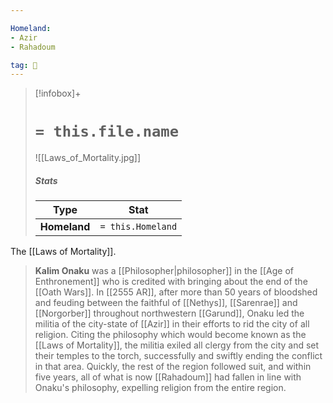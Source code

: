 ```yaml
---

Homeland:
- Azir
- Rahadoum

tag: 👤️
---
```


> [!infobox]+
> #  `= this.file.name`
> ![[Laws_of_Mortality.jpg]]
> ##### Stats
> Type | Stat |
> :---:|:---:|
> **Homeland** | `= this.Homeland` |



 
 The [[Laws of Mortality]].
> **Kalim Onaku** was a [[Philosopher|philosopher]] in the [[Age of Enthronement]] who is credited with bringing about the end of the [[Oath Wars]]. In [[2555 AR]], after more than 50 years of bloodshed and feuding between the faithful of [[Nethys]], [[Sarenrae]] and [[Norgorber]] throughout northwestern [[Garund]], Onaku led the militia of the city-state of [[Azir]] in their efforts to rid the city of all religion.
> Citing the philosophy which would become known as the [[Laws of Mortality]], the militia exiled all clergy from the city and set their temples to the torch, successfully and swiftly ending the conflict in that area. Quickly, the rest of the region followed suit, and within five years, all of what is now [[Rahadoum]] had fallen in line with Onaku's philosophy, expelling religion from the entire region.


